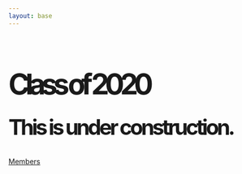 ```yaml
---
layout: base
---
```


<h1 style="font-size:400%; font-weight:bold; letter-spacing:-8px;">Class of 2020</h1><br>
<h2 style="font-size:300%; letter-spacing:-4px; margin-top:-30px;">This is under construction.</h2>
<a href="{{ site.baseurl }}/class/" alt="Class of 2020, who they are?">Members</a>
